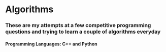 # Algorithms
### These are my attempts at a few competitive programming questions and trying to learn a couple of algorithms everyday
#### Programming Languages: C++ and Python

